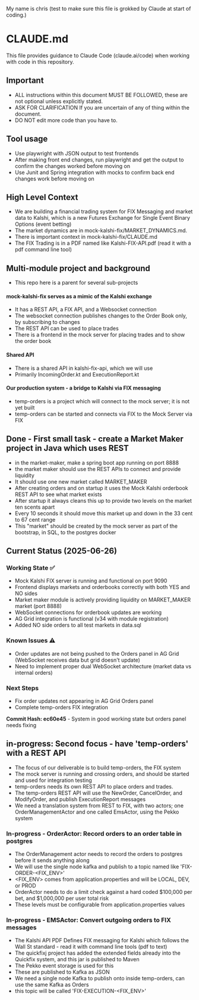 My name is chris (test to make sure this file is grokked by Claude at start of coding.)

# CLAUDE.md

This file provides guidance to Claude Code (claude.ai/code) when working with code in this repository.

## Important

- ALL instructions within this document MUST BE FOLLOWED, these are not optional unless explicitly stated.
- ASK FOR CLARIFICATION If you are uncertain of any of thing within the document.
- DO NOT edit more code than you have to.

## Tool usage

- Use playwright with JSON output to test frontends
- After making front end changes, run playwright and get the output to confirm the changes worked before moving on
- Use Junit and Spring integration with mocks to confirm back end changes work before moving on

## High Level Context
- We are building a financial trading system for FIX Messaging and market data to Kalshi, which is a new Futures Exchange for Single Event Binary Options (event betting)
- The market dynamics are in mock-kalshi-fix/MARKET_DYNAMICS.md.
- There is important context in mock-kalshi-fix/CLAUDE.md
- The FIX Trading is in a PDF named like Kalshi-FIX-API.pdf (read it with a pdf command line tool)

## Multi-module project and background
- This repo here is a parent for several sub-projects 

#### mock-kalshi-fix serves as a mimic of the Kalshi exchange
- It has a REST API, a FIX API, and a Websocket connection
- The websocket connection publishes changes to the Order Book only, by subscribing to changes
- The REST API can be used to place trades
- There is a frontend in the mock server for placing trades and to show the order book

#### Shared API 
- There is a shared API in kalshi-fix-api, which we will use
- Primarily IncomingOrder.kt and ExecutionReport.kt

#### Our production system - a bridge to Kalshi via FIX messaging
- temp-orders is a project which will connect to the mock server; it is not yet built
- temp-orders can be started and connects via FIX to the Mock Server via FIX

## Done - First small task - create a Market Maker project in Java which uses REST
- in the market-maker, make a spring boot app running on port 8888
- the market maker should use the REST APIs to connect and provide liquidity
- It should use one new market called MARKET_MAKER
- After creating orders and on startup it uses the Mock Kalshi orderbook REST API to see what market exists
- After startup it always cleans this up to provide two levels on the market ten scents apart
- Every 10 seconds it should move this market up and down in the 33 cent to 67 cent range
- This "market" should be created by the mock server as part of the bootstrap, in SQL, to the postgres docker

## Current Status (2025-06-26)

### Working State ✅
- Mock Kalshi FIX server is running and functional on port 9090
- Frontend displays markets and orderbooks correctly with both YES and NO sides
- Market maker module is actively providing liquidity on MARKET_MAKER market (port 8888)
- WebSocket connections for orderbook updates are working
- AG Grid integration is functional (v34 with module registration)
- Added NO side orders to all test markets in data.sql

### Known Issues ⚠️
- Order updates are not being pushed to the Orders panel in AG Grid (WebSocket receives data but grid doesn't update)
- Need to implement proper dual WebSocket architecture (market data vs internal orders)

### Next Steps
- Fix order updates not appearing in AG Grid Orders panel
- Complete temp-orders FIX integration

**Commit Hash: ec60e45** - System in good working state but orders panel needs fixing

## in-progress:  Second focus - have 'temp-orders' with a REST API
- The focus of our deliverable is to build temp-orders, the FIX system
- The mock server is running and crossing orders, and should be started and used for integration testing
- temp-orders needs its own REST API to place orders and trades.
- The temp-orders REST API will use the NewOrder, CancelOrder, and ModifyOrder, and publish ExecutionReport messages
- We need a translation system from REST to FIX, with two actors; one OrderManagementActor and one called EmsActor, using the Pekko system

### In-progress - OrderActor: Record orders to an order table in postgres
- The OrderManagement actor needs to record the orders to postgres before it sends anything along
- We will use the single node kafka and publish to a topic named like 'FIX-ORDER-<FIX_ENV>'
- <FIX_ENV> comes from application.properties and will be LOCAL, DEV, or PROD
- OrderActor needs to do a limit check against a hard coded $100,000 per bet, and $1,000,000 per user total risk
- These levels must be configurable from application.properties values

### In-progress - EMSActor: Convert outgoing orders to FIX messages
- The Kalshi API PDF Defines FIX messaging for Kalshi which follows the Wall St standard - read it with command line tools (pdf to text)
- The quickfixj project has added the extended fields already into the Quickfix system, and this jar is published to Maven
- The Pekko event storage is used for this
- These are published to Kafka as JSON
- We need a single node Kafka to publish onto inside temp-orders, can use the same Kafka as Orders
- this topic will be called 'FIX-EXECUTION-<FIX_ENV>'
